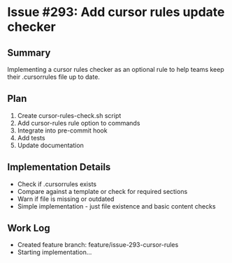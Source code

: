 # Issue #293: Add cursor rules update checker

## Summary
Implementing a cursor rules checker as an optional rule to help teams keep their .cursorrules file up to date.

## Plan
1. Create cursor-rules-check.sh script
2. Add cursor-rules rule option to commands
3. Integrate into pre-commit hook
4. Add tests
5. Update documentation

## Implementation Details
- Check if .cursorrules exists
- Compare against a template or check for required sections
- Warn if file is missing or outdated
- Simple implementation - just file existence and basic content checks

## Work Log
- Created feature branch: feature/issue-293-cursor-rules
- Starting implementation...